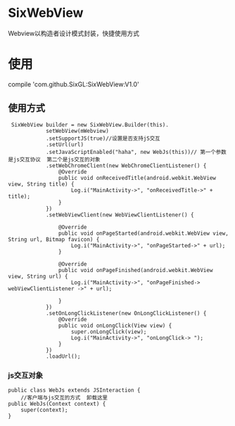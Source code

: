 # SixWebView
Webview以构造者设计模式封装，快捷使用方式
# 使用
  compile 'com.github.SixGL:SixWebView:V1.0'
## 使用方式
     SixWebView builder = new SixWebView.Builder(this).
                setWebView(mWebview)
                .setSupportJS(true)//设置是否支持jS交互
                .setUrl(url)
                .setJavaScriptEnabled("haha", new WebJs(this))// 第一个参数是js交互协议  第二个是js交互的对象
                .setWebChromeClient(new WebChromeClientListener() {
                    @Override
                    public void onReceivedTitle(android.webkit.WebView view, String title) {
                        Log.i("MainActivity->", "onReceivedTitle->" + title);
                    }
                })
                .setWebViewClient(new WebViewClientListener() {

                    @Override
                    public void onPageStarted(android.webkit.WebView view, String url, Bitmap favicon) {
                        Log.i("MainActivity->", "onPageStarted->" + url);
                    }

                    @Override
                    public void onPageFinished(android.webkit.WebView view, String url) {
                        Log.i("MainActivity->", "onPageFinished-> webViewClientListener ->" + url);

                    }
                })
                .setOnLongClickListener(new OnLongClickListener() {
                    @Override
                    public void onLongClick(View view) {
                        super.onLongClick(view);
                        Log.i("MainActivity->", "onLongClick-> ");
                    }
                })
                .loadUrl();
                

### js交互对象
    public class WebJs extends JSInteraction {
		//客户端与js交互的方式  卸载这里
    public WebJs(Context context) {
        super(context);
    }

